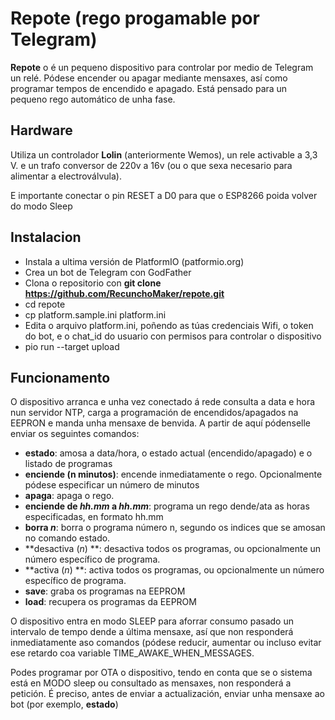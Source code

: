 # Repote (rego progamable por Telegram)

**Repote** o é un pequeno dispositivo para controlar por medio de Telegram un relé. Pódese encender ou apagar mediante mensaxes, así como programar tempos de encendido e apagado. Está pensado para un pequeno rego automático de unha fase.

## Hardware
Utiliza un controlador __Lolin__ (anteriormente Wemos), un rele activable a 3,3 V. e un trafo conversor de 220v a 16v (ou o que sexa necesario para alimentar a electroválvula). 

E importante conectar o pin RESET a D0 para que o ESP8266 poida volver do modo Sleep

## Instalacion
* Instala a ultima versión de PlatformIO (patformio.org)
* Crea un bot de Telegram con GodFather
* Clona o repositorio con **git clone https://github.com/RecunchoMaker/repote.git**
* cd repote
* cp platform.sample.ini platform.ini
* Edita o arquivo platform.ini, poñendo as túas credenciais Wifi, o token do bot, e o chat_id do usuario con permisos para controlar o dispositivo
* pio run --target upload

## Funcionamento
O dispositivo arranca e unha vez conectado á rede consulta a data e hora nun servidor NTP, carga a programación de encendidos/apagados na EEPRON e manda unha mensaxe de benvida. A partir de aquí pódenselle enviar os seguintes comandos:
* **estado**: amosa a data/hora, o estado actual (encendido/apagado) e o listado de programas
* **enciende (n minutos)**: encende inmediatamente o rego. Opcionalmente pódese especificar un número de minutos
* **apaga**: apaga o rego.
* **enciende de _hh.mm_ a _hh.mm_**: programa un rego dende/ata as horas especificadas, en formato hh.mm
* **borra _n_**: borra o programa número n, segundo os indices que se amosan no comando estado.
* **desactiva (_n_) **: desactiva todos os programas, ou opcionalmente un número específico de programa.
* **activa (_n_) **: activa todos os programas, ou opcionalmente un número específico de programa.
* **save**: graba os programas na EEPROM
* **load**: recupera os programas da EEPROM

O dispositivo entra en modo SLEEP para aforrar consumo pasado un intervalo de tempo dende a última mensaxe, así que non responderá inmediatamente aso comandos (pódese reducir, aumentar ou incluso evitar ese retardo coa variable TIME_AWAKE_WHEN_MESSAGES.

Podes programar por OTA o dispositivo, tendo en conta que se o sistema está en MODO sleep ou consultado as mensaxes, non responderá a petición. É preciso, antes de enviar a actualización, enviar unha mensaxe ao bot (por exemplo, **estado**)

